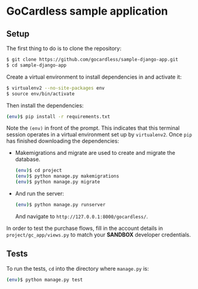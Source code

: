 # GoCardless sample application

## Setup

The first thing to do is to clone the repository:

```sh
$ git clone https://github.com/gocardless/sample-django-app.git
$ cd sample-django-app
```

Create a virtual environment to install dependencies in and activate it:

```sh
$ virtualenv2 --no-site-packages env
$ source env/bin/activate
```

Then install the dependencies:

```sh
(env)$ pip install -r requirements.txt
```

Note the `(env)` in front of the prompt. This indicates that this terminal
session operates in a virtual environment set up by `virtualenv2`.
Once `pip` has finished downloading the dependencies:

- Makemigrations and migrate are used to create and migrate the database.

    ```sh
    (env)$ cd project
    (env)$ python manage.py makemigrations
    (env)$ python manage.py migrate
    ```
- And run the server:

  ```sh
  (env)$ python manage.py runserver
  ```

  And navigate to `http://127.0.0.1:8000/gocardless/`.

In order to test the purchase flows, fill in the account details in
`project/gc_app/views.py` to match your **SANDBOX** developer credentials.

## Tests

To run the tests, `cd` into the directory where `manage.py` is:

```sh
(env)$ python manage.py test 
```
